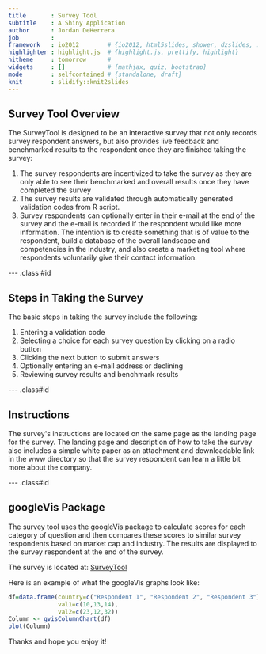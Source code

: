 ```yaml
---
title       : Survey Tool
subtitle    : A Shiny Application
author      : Jordan DeHerrera
job         : 
framework   : io2012        # {io2012, html5slides, shower, dzslides, ...}
highlighter : highlight.js  # {highlight.js, prettify, highlight}
hitheme     : tomorrow      # 
widgets     : []            # {mathjax, quiz, bootstrap}
mode        : selfcontained # {standalone, draft}
knit        : slidify::knit2slides
---
```


## Survey Tool Overview

The SurveyTool is designed to be an interactive survey that not only records survey respondent answers, but also provides live feedback and benchmarked results to the respondent once they are finished taking the survey:

1. The survey respondents are incentivized to take the survey as they are only able to see their benchmarked and overall results once they have completed the survey
2. The survey results are validated through automatically generated validation codes from R script.
3. Survey respondents can optionally enter in their e-mail at the end of the survey and the e-mail is recorded if the respondent would like more information.  The intention is to create something that is of value to the respondent, build a database of the overall landscape and competencies in the industry, and also create a marketing tool where respondents voluntarily give their contact information.

--- .class #id 

## Steps in Taking the Survey

The basic steps in taking the survey include the following:

1. Entering a validation code
2. Selecting a choice for each survey question by clicking on a radio button
3. Clicking the next button to submit answers
4. Optionally entering an e-mail address or declining
5. Reviewing survey results and benchmark results

--- .class#id

## Instructions

The survey's instructions are located on the same page as the landing page for the survey.  The landing page and description of how to take the survey also includes a simple white paper as an attachment and downloadable link in the www directory so that the survey respondent can learn a little bit more about the company.

--- .class#id

## googleVis Package

The survey tool uses the googleVis package to calculate scores for each category of question and then compares these scores to similar survey respondents based on market cap and industry.  The results are displayed to the survey respondent at the end of the survey.

The survey is located at:  [SurveyTool](http://www.verasite.net/coursera)

Here is an example of what the googleVis graphs look like:




```r
df=data.frame(country=c("Respondent 1", "Respondent 2", "Respondent 3"), 
              val1=c(10,13,14), 
              val2=c(23,12,32))
Column <- gvisColumnChart(df)
plot(Column)
```

Thanks and hope you enjoy it!
